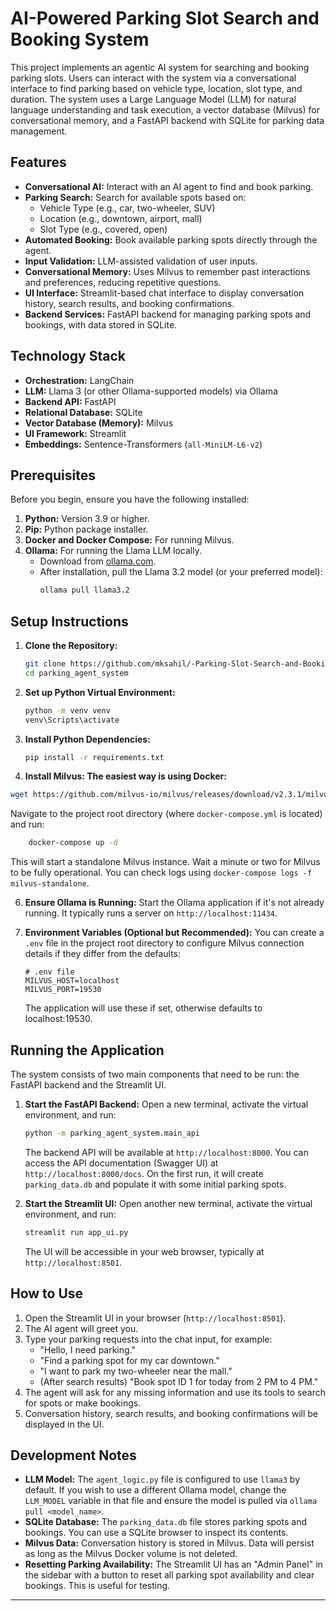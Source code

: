 # AI-Powered Parking Slot Search and Booking System

This project implements an agentic AI system for searching and booking parking slots. Users can interact with the system via a conversational interface to find parking based on vehicle type, location, slot type, and duration. The system uses a Large Language Model (LLM) for natural language understanding and task execution, a vector database (Milvus) for conversational memory, and a FastAPI backend with SQLite for parking data management.

## Features

*   **Conversational AI:** Interact with an AI agent to find and book parking.
*   **Parking Search:** Search for available spots based on:
    *   Vehicle Type (e.g., car, two-wheeler, SUV)
    *   Location (e.g., downtown, airport, mall)
    *   Slot Type (e.g., covered, open)
*   **Automated Booking:** Book available parking spots directly through the agent.
*   **Input Validation:** LLM-assisted validation of user inputs.
*   **Conversational Memory:** Uses Milvus to remember past interactions and preferences, reducing repetitive questions.
*   **UI Interface:** Streamlit-based chat interface to display conversation history, search results, and booking confirmations.
*   **Backend Services:** FastAPI backend for managing parking spots and bookings, with data stored in SQLite.

## Technology Stack

*   **Orchestration:** LangChain
*   **LLM:** Llama 3 (or other Ollama-supported models) via Ollama
*   **Backend API:** FastAPI
*   **Relational Database:** SQLite
*   **Vector Database (Memory):** Milvus
*   **UI Framework:** Streamlit
*   **Embeddings:** Sentence-Transformers (`all-MiniLM-L6-v2`)


## Prerequisites

Before you begin, ensure you have the following installed:

1.  **Python:** Version 3.9 or higher.
2.  **Pip:** Python package installer.
3.  **Docker and Docker Compose:** For running Milvus.
4.  **Ollama:** For running the Llama LLM locally.
    *   Download from [ollama.com](https://ollama.com/).
    *   After installation, pull the Llama 3.2 model (or your preferred model):
        ```bash
        ollama pull llama3.2 
        ```

## Setup Instructions

1.  **Clone the Repository:**
    ```bash
    git clone https://github.com/mksahil/-Parking-Slot-Search-and-Booking.git
    cd parking_agent_system
    ```

2.  **Set up Python Virtual Environment:**
    ```bash
    python -m venv venv
    venv\Scripts\activate
    ```

3.  **Install Python Dependencies:**
    ```bash
    pip install -r requirements.txt
    ```

4.  **Install Milvus: The easiest way is using Docker:**
   ```bash
wget https://github.com/milvus-io/milvus/releases/download/v2.3.1/milvus-standalone-docker-compose.yml -O docker-compose.yml
```
Navigate to the project root directory (where `docker-compose.yml` is located) and run:
```bash
    docker-compose up -d
```
This will start a standalone Milvus instance. Wait a minute or two for Milvus to be fully operational. You can check logs using `docker-compose logs -f milvus-standalone`.

6.  **Ensure Ollama is Running:**
    Start the Ollama application if it's not already running. It typically runs a server on `http://localhost:11434`.

7.  **Environment Variables (Optional but Recommended):**
    You can create a `.env` file in the project root directory to configure Milvus connection details if they differ from the defaults:
    ```env
    # .env file
    MILVUS_HOST=localhost
    MILVUS_PORT=19530
    ```
    The application will use these if set, otherwise defaults to localhost:19530.

## Running the Application

The system consists of two main components that need to be run: the FastAPI backend and the Streamlit UI.

1.  **Start the FastAPI Backend:**
    Open a new terminal, activate the virtual environment, and run:
    ```bash
    python -m parking_agent_system.main_api
    ```
    The backend API will be available at `http://localhost:8000`. You can access the API documentation (Swagger UI) at `http://localhost:8000/docs`.
    On the first run, it will create `parking_data.db` and populate it with some initial parking spots.

2.  **Start the Streamlit UI:**
    Open another new terminal, activate the virtual environment, and run:
    ```bash
    streamlit run app_ui.py
    ```
    The UI will be accessible in your web browser, typically at `http://localhost:8501`.

## How to Use

1.  Open the Streamlit UI in your browser (`http://localhost:8501`).
2.  The AI agent will greet you.
3.  Type your parking requests into the chat input, for example:
    *   "Hello, I need parking."
    *   "Find a parking spot for my car downtown."
    *   "I want to park my two-wheeler near the mall."
    *   (After search results) "Book spot ID 1 for today from 2 PM to 4 PM."
4.  The agent will ask for any missing information and use its tools to search for spots or make bookings.
5.  Conversation history, search results, and booking confirmations will be displayed in the UI.

## Development Notes

*   **LLM Model:** The `agent_logic.py` file is configured to use `llama3` by default. If you wish to use a different Ollama model, change the `LLM_MODEL` variable in that file and ensure the model is pulled via `ollama pull <model_name>`.
*   **SQLite Database:** The `parking_data.db` file stores parking spots and bookings. You can use a SQLite browser to inspect its contents.
*   **Milvus Data:** Conversation history is stored in Milvus. Data will persist as long as the Milvus Docker volume is not deleted.
*   **Resetting Parking Availability:** The Streamlit UI has an "Admin Panel" in the sidebar with a button to reset all parking spot availability and clear bookings. This is useful for testing.

---
